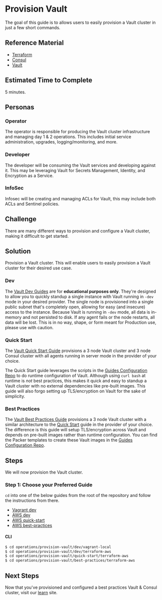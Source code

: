 # Provision Vault

The goal of this guide is to allows users to easily provision a Vault cluster in just a few short commands.

## Reference Material

- [Terraform](https://www.terraform.io/)
- [Consul](https://www.consul.io/)
- [Vault](https://www.vaultproject.io/)

## Estimated Time to Complete

5 minutes.

## Personas

### Operator

The operator is responsible for producing the Vault cluster infrastructure and managing day 1 & 2 operations. This includes initial service administration, upgrades, logging/monitoring, and more.

### Developer

The developer will be consuming the Vault services and developing against it. This may be leveraging Vault for Secrets Management, Identity, and Encryption as a Service.

### InfoSec

Infosec will be creating and managing ACLs for Vault, this may include both ACLs and Sentinel policies.

## Challenge

There are many different ways to provision and configure a Vault cluster, making it difficult to get started.

## Solution

Provision a Vault cluster. This will enable users to easily provision a Vault cluster for their desired use case.

### Dev

The [Vault Dev Guides](./dev) are for **educational purposes only**. They're designed to allow you to quickly standup a single instance with Vault running in `-dev` mode in your desired provider. The single node is provisioned into a single public subnet that's completely open, allowing for easy (and insecure) access to the instance. Because Vault is running in `-dev` mode, all data is in-memory and not persisted to disk. If any agent fails or the node restarts, all data will be lost. This is in no way, shape, or form meant for Production use, please use with caution.

### Quick Start

The [Vault Quick Start Guide](./quick-start) provisions a 3 node Vault cluster and 3 node Consul cluster with all agents running in server mode in the provider of your choice.

The Quick Start guide leverages the scripts in the [Guides Configuration Repo](https://github.com/hashicorp/guides-configuration) to do runtime configuration of Vault. Although using `curl bash` at runtime is _not_ best practices, this makes it quick and easy to standup a Vault cluster with no external dependencies like pre-built images. This guide will also forgo setting up TLS/encryption on Vault for the sake of simplicity.

### Best Practices

The [Vault Best Practices Guide](./best-practices) provisions a 3 node Vault cluster with a similar architecture to the [Quick Start](#quick-start) guide in the provider of your choice. The difference is this guide will setup TLS/encryption across Vault and depends on pre-built images rather than runtime configuration. You can find the Packer templates to create these Vault images in the [Guides Configuration Repo](https://github.com/hashicorp/guides-configuration/tree/master/vault).

## Steps

We will now provision the Vault cluster.

### Step 1: Choose your Preferred Guide

`cd` into one of the below guides from the root of the repository and follow the instructions from there.

- [Vagrant dev](./dev/vagrant-local)
- [AWS dev](./dev/terraform-aws)
- [AWS quick-start](./quick-start/terraform-aws)
- [AWS best-practices](./best-practices/terraform-aws)

#### CLI

```sh
$ cd operations/provision-vault/dev/vagrant-local
$ cd operations/provision-vault/dev/terraform-aws
$ cd operations/provision-vault/quick-start/terraform-aws
$ cd operations/provision-vault/best-practices/terraform-aws
```

## Next Steps

Now that you've provisioned and configured a best practices Vault & Consul cluster, visit our [learn](https://learn.hashicorp.com/vault/?track=secrets-management#secrets-managemen) site.
